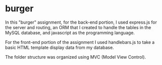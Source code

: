 # burger

In this "burger" assignment, for the back-end portion, I used express.js for the server and routing, an ORM that I created to handle the tables in the MySQL database, and javascript as the programming language.

For the front-end portion of the assignment I used handlebars.js to take a basic HTML template display data from my database.

The folder structure was organized using MVC (Model View Control).
